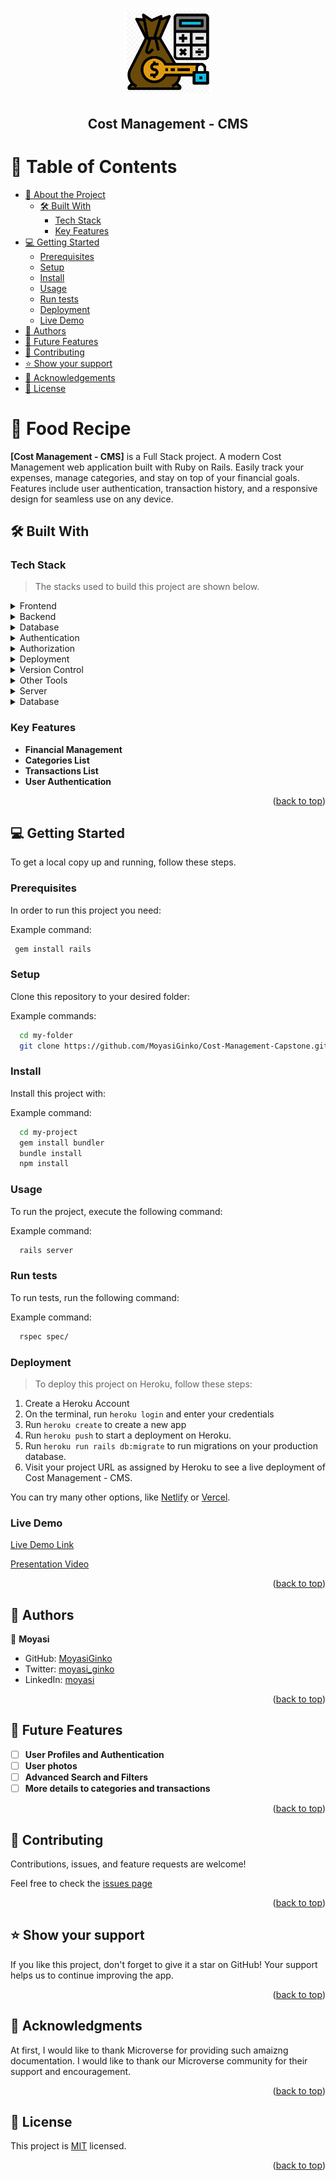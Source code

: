 <a name="readme-top"></a>

<div align="center">
  <img src="cms-logo.png" alt="logo" width="140"  height="auto" />
  <br/>

  <h2><b>Cost Management - CMS</b></h2>
</div>

# 📗 Table of Contents

- [📖 About the Project](#about-project)
  - [🛠 Built With](#built-with)
    - [Tech Stack](#tech-stack)
    - [Key Features](#key-features)
- [💻 Getting Started](#getting-started)
  - [Prerequisites](#prerequisites)
  - [Setup](#setup)
  - [Install](#install)
  - [Usage](#usage)
  - [Run tests](#run-tests)
  - [Deployment](#deployment)
  - [Live Demo](#live-demo)
- [👥 Authors](#authors)
- [🔭 Future Features](#future-features)
- [🤝 Contributing](#contributing)
- [⭐️ Show your support](#support)
- [🙏 Acknowledgements](#acknowledgements)
- [📝 License](#license)

# 📖 Food Recipe <a name="about-project"></a>

**[Cost Management - CMS]** is a Full Stack project. A modern Cost Management web application built with Ruby on Rails. Easily track your expenses, manage categories, and stay on top of your financial goals. Features include user authentication, transaction history, and a responsive design for seamless use on any device.

## 🛠 Built With <a name="built-with"></a>

### Tech Stack <a name="tech-stack"></a>

> The stacks used to build this project are shown below.

<details>
  <summary>Frontend</summary>
  <ul>
    <li><a href="https://developer.mozilla.org/en-US/docs/Web/HTML">HTML</a></li>
    <li><a href="https://rubyonrails.org/">ERB (Embedded Ruby)</a></li>
    <li><a href="https://developer.mozilla.org/en-US/docs/Web/CSS">CSS</a></li>
    <li><a href="https://developer.mozilla.org/en-US/docs/Web/JavaScript">JavaScript</a></li>
    <li><a href="https://tailwindcss.com/">Tailwind CSS</a></li>
  </ul>
</details>
<details>
  <summary>Backend</summary>
  <ul>
    <li><a href="https://rubyonrails.org/">Ruby on Rails</a></li>
  </ul>
</details>
<details>
  <summary>Database</summary>
  <ul>
    <li><a href="https://www.postgresql.org/">PostgreSQL</a></li>
  </ul>
</details>
<details>
  <summary>Authentication</summary>
  <ul>
    <li><a href="https://github.com/heartcombo/devise">Devise</a></li>
  </ul>
</details>
<details>
  <summary>Authorization</summary>
  <ul>
    <li><a href="https://github.com/CanCanCommunity/cancancan">CanCanCan</a></li>
  </ul>
</details>
<details>
  <summary>Deployment</summary>
  <ul>
    <li><a href="https://www.heroku.com/">Heroku</a></li>
  </ul>
</details>
<details>
  <summary>Version Control</summary>
  <ul>
    <li><a href="https://git-scm.com/">Git</a></li>
    <li><a href="https://github.com/">GitHub</a></li>
  </ul>
</details>
<details>
  <summary>Other Tools</summary>
  <ul>
    <li><a href="https://code.visualstudio.com/">Visual Studio Code</a></li>
    <li>Command Line</li>
    <li><a href="https://bundler.io/">Bundler (Ruby gem management)</a></li>
    <li><a href="https://classic.yarnpkg.com/en/">Yarn/NPM (JavaScript package management)</a></li>
  </ul>
</details>

<details>
  <summary>Server</summary>
  <ul>
    <li><a href="https://expressjs.com/">Express.js</a></li>
  </ul>
</details>

<details>
<summary>Database</summary>
  <ul>
    <li><a href="https://www.postgresql.org/">PostgreSQL</a></li>
  </ul>
</details>

### Key Features <a name="key-features"></a>

- **Financial Management**
- **Categories List**
- **Transactions List**
- **User Authentication**

<p align="right">(<a href="#readme-top">back to top</a>)</p>

## 💻 Getting Started <a name="getting-started"></a>

To get a local copy up and running, follow these steps.

### Prerequisites

In order to run this project you need:


Example command:

```sh
 gem install rails
```


### Setup

Clone this repository to your desired folder:


Example commands:

```sh
  cd my-folder
  git clone https://github.com/MoyasiGinko/Cost-Management-Capstone.git
```

### Install

Install this project with:


Example command:

```sh
  cd my-project
  gem install bundler
  bundle install
  npm install
```

### Usage

To run the project, execute the following command:


Example command:

```sh
  rails server
```

### Run tests

To run tests, run the following command:


Example command:

```sh
  rspec spec/
```


### Deployment
> To deploy this project on Heroku, follow these steps:

1. Create a Heroku Account
2. On the terminal, run `heroku login` and enter your credentials
3. Run `heroku create` to create a new app
4. Run `heroku push` to start a deployment on Heroku.
5. Run `heroku run rails db:migrate` to run migrations on your production database.
6. Visit your project URL as assigned by Heroku to see a live deployment of Cost Management - CMS.

You can try many other options, like [Netlify](https://www.netlify.com/) or [Vercel](https://vercel.com/).
### Live Demo <a name="live-demo"></a>

[Live Demo Link](https://cms-cost-management.herokuapp.com/)

[Presentation Video](https://www.loom.com/share/1b0b0b0b0b0b4b6e8b0b0b0b0b0b0b0b)

<p align="right">(<a href="#readme-top">back to top</a>)</p>


## 👥 Authors <a name="authors"></a>

👤 **Moyasi**

- GitHub: [MoyasiGinko](https://github.com/MoyasiGinko)
- Twitter: [moyasi_ginko](https://twitter.com/moyasi_ginko)
- LinkedIn: [moyasi](https://www.linkedin.com/in/moyasi)

<p align="right">(<a href="#readme-top">back to top</a>)</p>

## 🔭 Future Features <a name="future-features"></a>

- [ ] **User Profiles and Authentication**
- [ ] **User photos**
- [ ] **Advanced Search and Filters**
- [ ] **More details to categories and transactions**

<p align="right">(<a href="#readme-top">back to top</a>)</p>

## 🤝 Contributing <a name="contributing"></a>

Contributions, issues, and feature requests are welcome!

Feel free to check the [issues page](https://github.com/MoyasiGinko/Cost-Management-Capstone/issues)

<p align="right">(<a href="#readme-top">back to top</a>)</p>

## ⭐️ Show your support <a name="support"></a>

If you like this project, don't forget to give it a star on GitHub! Your support helps us to continue improving the app.


<p align="right">(<a href="#readme-top">back to top</a>)</p>

## 🙏 Acknowledgments <a name="acknowledgements"></a>

At first, I would like to thank Microverse for providing such amaizng documentation. I would like to thank our Microverse community for their support and encouragement.

<p align="right">(<a href="#readme-top">back to top</a>)</p>


## 📝 License <a name="license"></a>

This project is [MIT](./LICENSE) licensed.

<p align="right">(<a href="#readme-top">back to top</a>)</p>